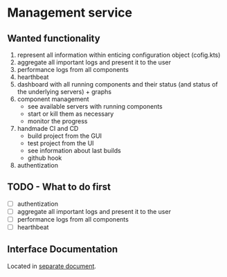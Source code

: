 # Management service 

## Wanted functionality
1) represent all information within enticing configuration object (cofig.kts)
2) aggregate all important logs and present it to the user
3) performance logs from all components
4) hearthbeat
5) dashboard with all running components and their status (and status of the underlying servers) + graphs
6) component management
    * see available servers with running components
    * start or kill them as necessary
    * monitor the progress
7) handmade CI and CD
    * build project from the GUI    
    * test project from the UI
    * see information about last builds
    * github hook 
8) authentization


## TODO - What to do first
- [ ] authentization
- [ ] aggregate all important logs and present it to the user
- [ ] performance logs from all components
- [ ] hearthbeat
  
## Interface Documentation
Located in [separate document](./INTERFACE.md).